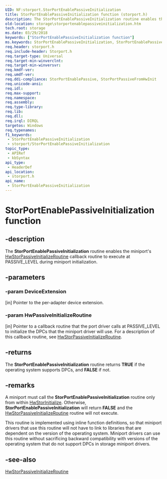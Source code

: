 ```yaml
---
UID: NF:storport.StorPortEnablePassiveInitialization
title: StorPortEnablePassiveInitialization function (storport.h)
description: The StorPortEnablePassiveInitialization routine enables the miniport's HwStorPassiveInitializeRoutine callback routine to execute at PASSIVE_LEVEL during miniport initialization.
old-location: storage\storportenablepassiveinitialization.htm
tech.root: storage
ms.date: 03/29/2018
keywords: ["StorPortEnablePassiveInitialization function"]
ms.keywords: StorPortEnablePassiveInitialization, StorPortEnablePassiveInitialization routine [Storage Devices], storage.storportenablepassiveinitialization, storport/StorPortEnablePassiveInitialization, storprt_faea18e4-c684-4010-aca4-177132c011c5.xml
req.header: storport.h
req.include-header: Storport.h
req.target-type: Universal
req.target-min-winverclnt: 
req.target-min-winversvr: 
req.kmdf-ver: 
req.umdf-ver: 
req.ddi-compliance: StorPortEnablePassive, StorPortPassiveFromHwInit
req.unicode-ansi: 
req.idl: 
req.max-support: 
req.namespace: 
req.assembly: 
req.type-library: 
req.lib: 
req.dll: 
req.irql: DIRQL
targetos: Windows
req.typenames: 
f1_keywords:
 - StorPortEnablePassiveInitialization
 - storport/StorPortEnablePassiveInitialization
topic_type:
 - APIRef
 - kbSyntax
api_type:
 - HeaderDef
api_location:
 - storport.h
api_name:
 - StorPortEnablePassiveInitialization
---
```


# StorPortEnablePassiveInitialization function


## -description

The <b>StorPortEnablePassiveInitialization</b> routine enables  the miniport's <a href="/windows-hardware/drivers/ddi/storport/nc-storport-hw_passive_initialize_routine">HwStorPassiveInitializeRoutine</a> callback routine to execute at PASSIVE_LEVEL during miniport initialization.

## -parameters

### -param DeviceExtension 

[in]
Pointer to the per-adapter device extension.

### -param HwPassiveInitializeRoutine 

[in]
Pointer to a callback routine that the port driver calls at PASSIVE_LEVEL to initialize the DPCs that the miniport driver will use. For a description of this callback routine, see [HwStorPassiveInitializeRoutine](./nc-storport-hw_passive_initialize_routine.md).

## -returns

The <b>StorPortEnablePassiveInitialization</b> routine returns <b>TRUE</b> if the operating system supports DPCs, and <b>FALSE</b> if not.

## -remarks

A miniport must call the <b>StorPortEnablePassiveInitialization</b> routine only from within <a href="/windows-hardware/drivers/ddi/storport/nc-storport-hw_initialize">HwStorInitialize</a>. Otherwise, <b>StorPortEnablePassiveInitialization</b> will return <b>FALSE</b> and the <a href="/windows-hardware/drivers/ddi/storport/nc-storport-hw_passive_initialize_routine">HwStorPassiveInitializeRoutine</a> routine will not execute.

This routine is implemented using inline function definitions, so that miniport drivers that use this routine will not have to link to libraries that are dependent on the version of the operating system. Miniport drivers can use this routine without sacrificing backward compatibility with versions of the operating system that do not support DPCs in storage miniport drivers.

## -see-also

<a href="/windows-hardware/drivers/ddi/storport/nc-storport-hw_passive_initialize_routine">HwStorPassiveInitializeRoutine</a>
